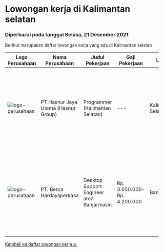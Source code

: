 
  # Lowongan kerja di Kalimantan selatan

  ### Diperbarui pada tanggal Selasa, 21 Desember 2021

  Berikut merupakan daftar lowongan kerja yang ada di Kalimantan selatan

  |Logo Perusahaan | Nama Perusahaan | Judul Pekerjaan | Gaji Pekerjaan | Lokasi | Deskripsi | Tanggal diunggah | Pranala |
  | -------------- | --------------- | --------------- | --------- | --------- | -------------- | ------- | ----------- |
  |![logo-perusahaan](https://image-service-cdn.seek.com.au/ce6f66b5ddea48c0961eddc201a535616844de99/ee4dce1061f3f616224767ad58cb2fc751b8d2dc)|PT Hasnur Jaya Utama (Hasnur Group)|Programmer (Kalimantan Selatan)|---|Kalimantan Selatan|Job Descriptions: Develops code and creates customized applications to enhance product based on business needs Investigates and resolves matters of...|Kamis, 09 Desember 2021|https://www.jobstreet.co.id/id/job/programmer-kalimantan-selatan-3699693?token=0~59b5f7d6-3f52-46d0-8bfd-7fd1862067f1&sectionRank=1&jobId=jobstreet-id-job-3699693|
|![logo-perusahaan](https://image-service-cdn.seek.com.au/0c900ac2b5b1a2cf9bee651ce5d069e68ff14c92/ee4dce1061f3f616224767ad58cb2fc751b8d2dc)|PT. Berca Hardayaperkasa|Desktop Support Engineer area Banjarmasin|Rp. 3.000.000-Rp. 4.200.000|Banjarmasin|Delivery the implementation and provide PC, Printer, and Networking. Analyze and diagnose technical issues and give fast problem resolution Technical...|Rabu, 08 Desember 2021|https://www.jobstreet.co.id/id/job/desktop-support-engineer-area-banjarmasin-3704178?token=0~59b5f7d6-3f52-46d0-8bfd-7fd1862067f1&sectionRank=2&jobId=jobstreet-id-job-3704178|


  [Kembali ke daftar lowongan kerja 🔙](../README.md#daftar-lowongan-kerja)
  